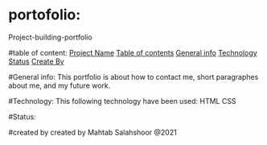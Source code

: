 # portofolio:
Project-building-portfolio

#table of content:
[Project Name](#portfolio)
[Table of contents](#table-of-contents)
[General info](#general-info)
[Technology](#technology)
[Status](#status)
[Create By](#create-by)

#General info:
This portfolio is about how to contact me, short paragraphes about me, and my future work.

#Technology:
This following technology have been used:
HTML
CSS

#Status:


#created by
created by Mahtab Salahshoor @2021

<!-- ![]()adding screenshot -->